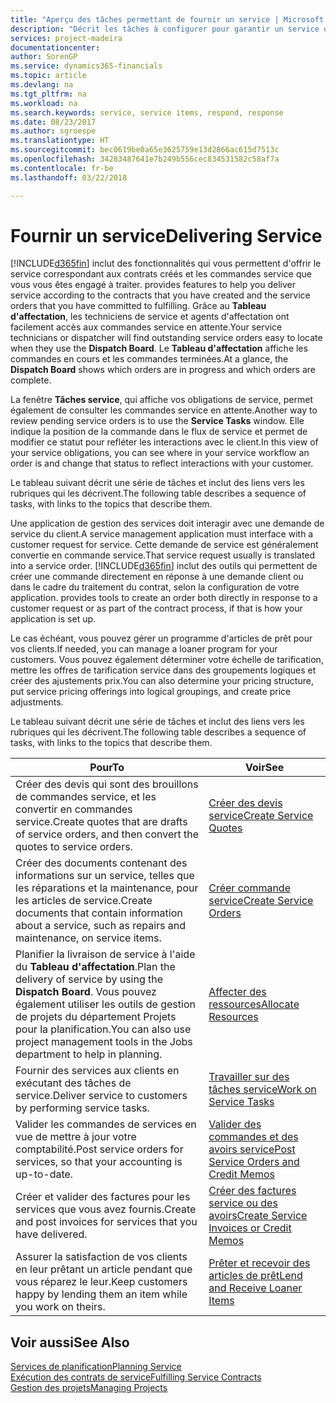 ```yaml
---
title: "Aperçu des tâches permettant de fournir un service | Microsoft Docs"
description: "Décrit les tâches à configurer pour garantir un service de qualité et respecter les engagement vis-à-vis des clients."
services: project-madeira
documentationcenter: 
author: SorenGP
ms.service: dynamics365-financials
ms.topic: article
ms.devlang: na
ms.tgt_pltfrm: na
ms.workload: na
ms.search.keywords: service, service items, respond, response
ms.date: 08/23/2017
ms.author: sgroespe
ms.translationtype: HT
ms.sourcegitcommit: bec0619be0a65e3625759e13d2866ac615d7513c
ms.openlocfilehash: 34283487641e7b249b556cec834531582c58af7a
ms.contentlocale: fr-be
ms.lasthandoff: 03/22/2018

---
```

# <a name="delivering-service"></a><span data-ttu-id="311ab-103">Fournir un service</span><span class="sxs-lookup"><span data-stu-id="311ab-103">Delivering Service</span></span>
[!INCLUDE[d365fin](includes/d365fin_md.md)]<span data-ttu-id="311ab-104"> inclut des fonctionnalités qui vous permettent d'offrir le service correspondant aux contrats créés et les commandes service que vous vous êtes engagé à traiter.</span><span class="sxs-lookup"><span data-stu-id="311ab-104"> provides features to help you deliver service according to the contracts that you have created and the service orders that you have committed to fulfilling.</span></span> <span data-ttu-id="311ab-105">Grâce au **Tableau d'affectation**, les techniciens de service et agents d'affectation ont facilement accès aux commandes service en attente.</span><span class="sxs-lookup"><span data-stu-id="311ab-105">Your service technicians or dispatcher will find outstanding service orders easy to locate when they use the **Dispatch Board**.</span></span> <span data-ttu-id="311ab-106">Le **Tableau d'affectation** affiche les commandes en cours et les commandes terminées.</span><span class="sxs-lookup"><span data-stu-id="311ab-106">At a glance, the **Dispatch Board** shows which orders are in progress and which orders are complete.</span></span>  
  
<span data-ttu-id="311ab-107">La fenêtre **Tâches service**, qui affiche vos obligations de service, permet également de consulter les commandes service en attente.</span><span class="sxs-lookup"><span data-stu-id="311ab-107">Another way to review pending service orders is to use the **Service Tasks** window.</span></span> <span data-ttu-id="311ab-108">Elle indique la position de la commande dans le flux de service et permet de modifier ce statut pour refléter les interactions avec le client.</span><span class="sxs-lookup"><span data-stu-id="311ab-108">In this view of your service obligations, you can see where in your service workflow an order is and change that status to reflect interactions with your customer.</span></span>  
  
<span data-ttu-id="311ab-109">Le tableau suivant décrit une série de tâches et inclut des liens vers les rubriques qui les décrivent.</span><span class="sxs-lookup"><span data-stu-id="311ab-109">The following table describes a sequence of tasks, with links to the topics that describe them.</span></span>   

<span data-ttu-id="311ab-110">Une application de gestion des services doit interagir avec une demande de service du client.</span><span class="sxs-lookup"><span data-stu-id="311ab-110">A service management application must interface with a customer request for service.</span></span> <span data-ttu-id="311ab-111">Cette demande de service est généralement convertie en commande service.</span><span class="sxs-lookup"><span data-stu-id="311ab-111">That service request usually is translated into a service order.</span></span> [!INCLUDE[d365fin](includes/d365fin_md.md)]<span data-ttu-id="311ab-112"> inclut des outils qui permettent de créer une commande directement en réponse à une demande client ou dans le cadre du traitement du contrat, selon la configuration de votre application.</span><span class="sxs-lookup"><span data-stu-id="311ab-112"> provides tools to create an order both directly in response to a customer request or as part of the contract process, if that is how your application is set up.</span></span>  
  
<span data-ttu-id="311ab-113">Le cas échéant, vous pouvez gérer un programme d'articles de prêt pour vos clients.</span><span class="sxs-lookup"><span data-stu-id="311ab-113">If needed, you can manage a loaner program for your customers.</span></span> <span data-ttu-id="311ab-114">Vous pouvez également déterminer votre échelle de tarification, mettre les offres de tarification service dans des groupements logiques et créer des ajustements prix.</span><span class="sxs-lookup"><span data-stu-id="311ab-114">You can also determine your pricing structure, put service pricing offerings into logical groupings, and create price adjustments.</span></span>  
  
<span data-ttu-id="311ab-115">Le tableau suivant décrit une série de tâches et inclut des liens vers les rubriques qui les décrivent.</span><span class="sxs-lookup"><span data-stu-id="311ab-115">The following table describes a sequence of tasks, with links to the topics that describe them.</span></span>   
  
|<span data-ttu-id="311ab-116">**Pour**</span><span class="sxs-lookup"><span data-stu-id="311ab-116">**To**</span></span>|<span data-ttu-id="311ab-117">**Voir**</span><span class="sxs-lookup"><span data-stu-id="311ab-117">**See**</span></span>|  
|------------|-------------|  
|<span data-ttu-id="311ab-118">Créer des devis qui sont des brouillons de commandes service, et les convertir en commandes service.</span><span class="sxs-lookup"><span data-stu-id="311ab-118">Create quotes that are drafts of service orders, and then convert the quotes to service orders.</span></span>|[<span data-ttu-id="311ab-119">Créer des devis service</span><span class="sxs-lookup"><span data-stu-id="311ab-119">Create Service Quotes</span></span>](service-how-to-create-service-quotes.md)|
|<span data-ttu-id="311ab-120">Créer des documents contenant des informations sur un service, telles que les réparations et la maintenance, pour les articles de service.</span><span class="sxs-lookup"><span data-stu-id="311ab-120">Create documents that contain information about a service, such as repairs and maintenance, on service items.</span></span>|[<span data-ttu-id="311ab-121">Créer commande service</span><span class="sxs-lookup"><span data-stu-id="311ab-121">Create Service Orders</span></span>](service-how-to-create-service-orders.md)|
|<span data-ttu-id="311ab-122">Planifier la livraison de service à l'aide du **Tableau d'affectation**.</span><span class="sxs-lookup"><span data-stu-id="311ab-122">Plan the delivery of service by using the **Dispatch Board**.</span></span> <span data-ttu-id="311ab-123">Vous pouvez également utiliser les outils de gestion de projets du département Projets pour la planification.</span><span class="sxs-lookup"><span data-stu-id="311ab-123">You can also use project management tools in the Jobs department to help in planning.</span></span>|[<span data-ttu-id="311ab-124">Affecter des ressources</span><span class="sxs-lookup"><span data-stu-id="311ab-124">Allocate Resources</span></span>](service-how-to-allocate-resources.md)|  
|<span data-ttu-id="311ab-125">Fournir des services aux clients en exécutant des tâches de service.</span><span class="sxs-lookup"><span data-stu-id="311ab-125">Deliver service to customers by performing service tasks.</span></span>|[<span data-ttu-id="311ab-126">Travailler sur des tâches service</span><span class="sxs-lookup"><span data-stu-id="311ab-126">Work on Service Tasks</span></span>](service-how-to-work-on-service-tasks.md)|  
|<span data-ttu-id="311ab-127">Valider les commandes de services en vue de mettre à jour votre comptabilité.</span><span class="sxs-lookup"><span data-stu-id="311ab-127">Post service orders for services, so that your accounting is up-to-date.</span></span>|[<span data-ttu-id="311ab-128">Valider des commandes et des avoirs service</span><span class="sxs-lookup"><span data-stu-id="311ab-128">Post Service Orders and Credit Memos</span></span>](service-how-to-post-service-orders.md)|  
|<span data-ttu-id="311ab-129">Créer et valider des factures pour les services que vous avez fournis.</span><span class="sxs-lookup"><span data-stu-id="311ab-129">Create and post invoices for services that you have delivered.</span></span>|[<span data-ttu-id="311ab-130">Créer des factures service ou des avoirs</span><span class="sxs-lookup"><span data-stu-id="311ab-130">Create Service Invoices or Credit Memos</span></span>](service-how-create-invoices.md)|  
|<span data-ttu-id="311ab-131">Assurer la satisfaction de vos clients en leur prêtant un article pendant que vous réparez le leur.</span><span class="sxs-lookup"><span data-stu-id="311ab-131">Keep customers happy by lending them an item while you work on theirs.</span></span>| [<span data-ttu-id="311ab-132">Prêter et recevoir des articles de prêt</span><span class="sxs-lookup"><span data-stu-id="311ab-132">Lend and Receive Loaner Items</span></span>](service-how-to-lend-receive-loaners.md)|
  
## <a name="see-also"></a><span data-ttu-id="311ab-133">Voir aussi</span><span class="sxs-lookup"><span data-stu-id="311ab-133">See Also</span></span>  
[<span data-ttu-id="311ab-134">Services de planification</span><span class="sxs-lookup"><span data-stu-id="311ab-134">Planning Service</span></span>](service-plan-service.md)  
[<span data-ttu-id="311ab-135">Exécution des contrats de service</span><span class="sxs-lookup"><span data-stu-id="311ab-135">Fulfilling Service Contracts</span></span>](service-fulfill-service-contracts.md)  
[<span data-ttu-id="311ab-136">Gestion des projets</span><span class="sxs-lookup"><span data-stu-id="311ab-136">Managing Projects</span></span>](projects-manage-projects.md)  

